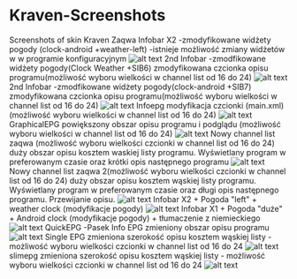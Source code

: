 # Kraven-Screenshots
 Screenshots of skin Kraven Zaqwa
Infobar X2 -zmodyfikowane widżety pogody (clock-android +weather-left) -istnieje możliwość zmiany widżetów w w programie konfiguracyjnym
![alt text](https://github.com/zaqwa321/Kraven-Screenshots/blob/main/1.jpg?raw=true)
2nd Infobar -zmodfikowane widżety pogody(Clock Weather +SIB6)  zmodyfikowana czcionka opisu programu(możliwość wyboru wielkości w channel list od 16 do  24)
![alt text](https://github.com/zaqwa321/Kraven-Screenshots/blob/main/2ndinfobar.jpg?raw=true)
2nd Infobar -zmodfikowane widżety pogody(clock-android +SIB7)  zmodyfikowana czcionka opisu programu(możliwość wyboru wielkości w channel list od 16 do  24)
![alt text](https://github.com/zaqwa321/Kraven-Screenshots/blob/main/2ndinfobar2.jpg?raw=true)
Infoepg modyfikacja czcionki (main.xml) (możliwość wyboru wielkości w channel list od 16 do  24)
![alt text](https://github.com/zaqwa321/Kraven-Screenshots/blob/main/EPGDescription.jpg?raw=true)
GraphicalEPG powiększony obszar opisu programu i podglądu (możliwość wyboru wielkości w channel list od 16 do  24)
![alt text](https://github.com/zaqwa321/Kraven-Screenshots/blob/main/GraphicalEPG.jpg?raw=true)
Nowy channel list zaqwa (możliwość wyboru wielkości czcionki w channel list od 16 do  24) duży obszar opisu kosztem waskiej listy programu. Wyświetlany program w preferowanym czasie oraz krótki opis następnego programu 
![alt text](https://github.com/zaqwa321/Kraven-Screenshots/blob/main/channellist-zaqwa.jpg?raw=true)
Nowy channel list zaqwa 2(możliwość wyboru wielkości czcionki w channel list od 16 do  24) duży obszar opisu kosztem wąskiej listy programu. Wyświetlany program w preferowanym czasie oraz długi opis następnego programu. Przewijanie opisu.
![alt text](https://github.com/zaqwa321/Kraven-Screenshots/blob/main/channellist-zaqwa2.jpg?raw=true)
Infobar X2 + Pogoda "left" + weather clock (modyfikacje pogody)
![alt text](https://github.com/zaqwa321/Kraven-Screenshots/blob/main/infobar_x2.jpg?raw=true)
Infobar X1 + Pogoda "duże" + Android clock (modyfikacje pogody) + tłumaczenie z niemieckiego 
![alt text](https://github.com/zaqwa321/Kraven-Screenshots/blob/main/infofbar.jpg?raw=true)
QuickEPG -Pasek Info EPG zmieniony obszar opisu programu 
![alt text](https://github.com/zaqwa321/Kraven-Screenshots/blob/main/quickepg.jpg?raw=true)
Single EPG zmieniona szerokość opisu kosztem wąskiej listy - możliwość wyboru wielkości czcionki w channel list od 16 do  24
![alt text](https://github.com/zaqwa321/Kraven-Screenshots/blob/main/singleepg.jpg?raw=true)
slimepg zmieniona szerokość opisu kosztem wąskiej listy - możliwość wyboru wielkości czcionki w channel list od 16 do  24
![alt text](https://github.com/zaqwa321/Kraven-Screenshots/blob/main/slimepg.jpg?raw=true)
